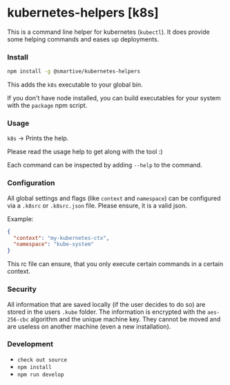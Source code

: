 # kubernetes-helpers [k8s]

This is a command line helper for kubernetes (`kubectl`).
It does provide some helping commands and eases up deployments.

### Install

```bash
npm install -g @smartive/kubernetes-helpers
```

This adds the `k8s` executable to your global bin.

If you don't have node installed, you can build executables for your system
with the `package` npm script.

### Usage

`k8s` -> Prints the help.

Please read the usage help to get along with the tool :)

Each command can be inspected by adding `--help` to the command.

### Configuration

All global settings and flags (like `context` and `namespace`) can
be configured via a `.k8src` or `.k8src.json` file. Please ensure, it is a valid
json.

Example:

```json
{
  "context": "my-kubernetes-ctx",
  "namespace": "kube-system"
}
```

This rc file can ensure, that you only execute certain commands in a certain context.

### Security

All information that are saved locally (if the user decides to do so) are stored in the
users `.kube` folder. The information is encrypted with the `aes-256-cbc` algorithm and the
unique machine key. They cannot be moved and are useless
on another machine (even a new installation).

### Development

- `check out source`
- `npm install`
- `npm run develop`
